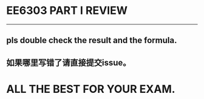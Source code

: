 # EE6303 PART I REVIEW
****
## pls double check the result and the formula.
## 如果哪里写错了请直接提交issue。

# ALL THE BEST FOR YOUR EXAM.

